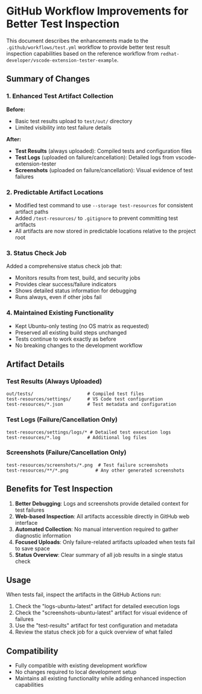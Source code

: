 # GitHub Workflow Improvements for Better Test Inspection

This document describes the enhancements made to the `.github/workflows/test.yml` workflow to provide better test result inspection capabilities based on the reference workflow from `redhat-developer/vscode-extension-tester-example`.

## Summary of Changes

### 1. Enhanced Test Artifact Collection

**Before:**

- Basic test results upload to `test/out/` directory
- Limited visibility into test failure details

**After:**

- **Test Results** (always uploaded): Compiled tests and configuration files
- **Test Logs** (uploaded on failure/cancellation): Detailed logs from vscode-extension-tester
- **Screenshots** (uploaded on failure/cancellation): Visual evidence of test failures

### 2. Predictable Artifact Locations

- Modified test command to use `--storage test-resources` for consistent artifact paths
- Added `/test-resources/` to `.gitignore` to prevent committing test artifacts
- All artifacts are now stored in predictable locations relative to the project root

### 3. Status Check Job

Added a comprehensive status check job that:

- Monitors results from test, build, and security jobs
- Provides clear success/failure indicators
- Shows detailed status information for debugging
- Runs always, even if other jobs fail

### 4. Maintained Existing Functionality

- Kept Ubuntu-only testing (no OS matrix as requested)
- Preserved all existing build steps unchanged
- Tests continue to work exactly as before
- No breaking changes to the development workflow

## Artifact Details

### Test Results (Always Uploaded)

```
out/tests/                    # Compiled test files
test-resources/settings/      # VS Code test configuration
test-resources/*.json         # Test metadata and configuration
```

### Test Logs (Failure/Cancellation Only)

```
test-resources/settings/logs/* # Detailed test execution logs
test-resources/*.log          # Additional log files
```

### Screenshots (Failure/Cancellation Only)

```
test-resources/screenshots/*.png  # Test failure screenshots
test-resources/**/*.png          # Any other generated screenshots
```

## Benefits for Test Inspection

1. **Better Debugging**: Logs and screenshots provide detailed context for test failures
2. **Web-based Inspection**: All artifacts accessible directly in GitHub web interface
3. **Automated Collection**: No manual intervention required to gather diagnostic information
4. **Focused Uploads**: Only failure-related artifacts uploaded when tests fail to save space
5. **Status Overview**: Clear summary of all job results in a single status check

## Usage

When tests fail, inspect the artifacts in the GitHub Actions run:

1. Check the "logs-ubuntu-latest" artifact for detailed execution logs
2. Check the "screenshots-ubuntu-latest" artifact for visual evidence of failures
3. Use the "test-results" artifact for test configuration and metadata
4. Review the status check job for a quick overview of what failed

## Compatibility

- Fully compatible with existing development workflow
- No changes required to local development setup
- Maintains all existing functionality while adding enhanced inspection capabilities
